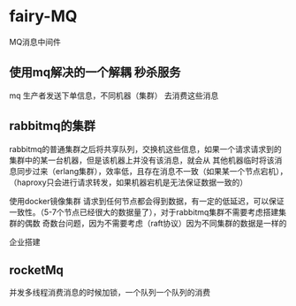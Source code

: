 # fairy-MQ
MQ消息中间件


## 使用mq解决的一个解耦 秒杀服务
mq 生产者发送下单信息，不同机器（集群） 去消费这些消息

## rabbitmq的集群
rabbitmq的普通集群之后将共享队列，交换机这些信息，如果一个请求请求到的集群中的某一台机器，但是该机器上并没有该消息，就会从
其他机器临时将该消息同步过来（erlang集群），效率低，且存在消息不一致（如果某一个节点宕机），（haproxy只会进行请求转发，如果机器宕机是无法保证数据一致的）


使用docker镜像集群
请求到任何节点都会得到数据，有一定的低延迟，可以保证一致性。（5-7个节点已经很大的数据量了），对于rabbitmq集群不需要考虑搭建集群的偶数
奇数台问题，因为不需要考虑（raft协议）因为不同集群的数据是一样的

企业搭建


## rocketMq
并发多线程消费消息的时候加锁，一个队列一个队列的消费
